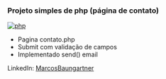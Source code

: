 ### Projeto simples de php (página de contato)

[![php](https://brasilwork.com.br/wp-content/uploads/2015/06/php-logo.png)](http://www.php.net)

- Pagina contato.php
- Submit com validação de campos
- Implementado send() email

LinkedIn: [MarcosBaungartner](https://www.linkedin.com/in/marcos-baungartner-242a3151/)
